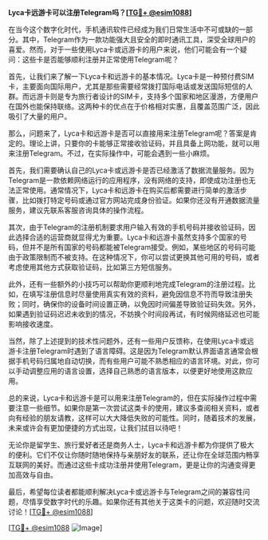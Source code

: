 **Lyca卡远游卡可以注册Telegram吗？[[TG💪+ @esim1088](https://t.me/s/esim1088)]**

在当今这个数字化时代，手机通讯软件已经成为我们日常生活中不可或缺的一部分。其中，Telegram作为一款功能强大且安全的即时通讯工具，深受全球用户的喜爱。然而，对于一些使用Lyca卡或远游卡的用户来说，他们可能会有一个疑问：这些卡是否能够顺利注册并正常使用Telegram呢？

首先，让我们来了解一下Lyca卡和远游卡的基本情况。Lyca卡是一种预付费SIM卡，主要面向国际用户，尤其是那些需要经常拨打国际电话或发送国际短信的人群。而远游卡则是专为旅行者设计的SIM卡，支持多个国家和地区漫游，方便用户在国外也能保持联络。这两种卡的优点在于价格相对实惠，且覆盖范围广泛，因此吸引了大量的用户。

那么，问题来了，Lyca卡和远游卡是否可以直接用来注册Telegram呢？答案是肯定的。理论上讲，只要你的卡能够正常接收验证码，并且具备上网功能，就可以用来注册Telegram。不过，在实际操作中，可能会遇到一些小麻烦。

首先，我们需要确认自己的Lyca卡或远游卡是否已经激活了数据流量服务。因为Telegram是一款依赖网络运行的应用程序，没有网络的支持，即使成功注册也无法正常使用。通常情况下，Lyca卡和远游卡在购买后都需要进行简单的激活步骤，比如拨打特定号码或通过官方网站完成身份验证。如果你还没有开通数据流量服务，建议先联系客服咨询具体的操作流程。

其次，由于Telegram的注册机制要求用户输入有效的手机号码并接收验证码，因此选择合适的运营商就显得尤为重要。Lyca卡和远游卡虽然支持多个国家的号码，但并不是所有国家的号码都能被Telegram接受。例如，某些地区的号码可能由于政策限制而不被支持。在这种情况下，你可以尝试更换其他可用的号码，或者考虑使用其他方式获取验证码，比如第三方短信服务。

此外，还有一些额外的小技巧可以帮助你更顺利地完成Telegram的注册过程。比如，在填写注册信息时尽量使用真实有效的资料，避免因信息不符而导致注册失败；同时，确保你的设备时间设置正确，以免因时间偏差导致验证码失效。另外，如果遇到验证码迟迟未收到的情况，不妨换个时间段再试，有时候网络延迟也可能影响接收速度。

当然，除了上述提到的技术性问题外，还有一些用户反馈称，在使用Lyca卡或远游卡注册Telegram时遇到了语言障碍。这是因为Telegram默认界面语言通常会根据手机号码归属地自动切换，而有些用户可能不熟悉相应的语言环境。对此，你可以手动调整应用的语言设置，选择自己熟悉的语言版本，以便更好地使用这款应用。

总的来说，Lyca卡和远游卡是可以用来注册Telegram的，但在实际操作过程中需要注意一些细节。如果你是第一次尝试这类卡的使用，建议多查阅相关资料，或者向有经验的朋友请教，这样可以大大降低失败的可能性。同时，随着技术的发展，未来或许会有更加便捷的方式出现，让我们拭目以待吧！

无论你是留学生、旅行爱好者还是商务人士，Lyca卡和远游卡都为你提供了极大的便利。它们不仅让你随时随地保持与亲朋好友的联系，还让你在全球范围内畅享互联网的美好。而通过这些卡成功注册并使用Telegram，更是让你的沟通变得更加高效与自由。

最后，希望每位读者都能顺利解决Lyca卡或远游卡与Telegram之间的兼容性问题，尽情享受数字时代的乐趣。如果你还有其他关于这类卡的问题，欢迎随时交流讨论！[[TG💪+ @esim1088](https://t.me/s/esim1088)]

[[TG💪+ @esim1088](https://t.me/s/esim1088) ![Image](https://i.postimg.cc/4NQfJmqS/Snipaste-2025-05-13-00-14-12.png)]
